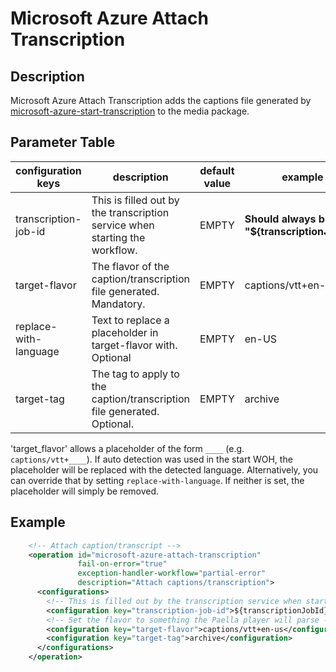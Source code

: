 # Microsoft Azure Attach Transcription

## Description

Microsoft Azure Attach Transcription adds the captions file generated by [microsoft-azure-start-transcription](../workflowoperationhandlers/microsoft-azure-start-transcription-woh.md) to the media package.

## Parameter Table

|configuration keys|description|default value|example|
|------------------|-------|-----------|-------------|
|transcription-job-id|This is filled out by the transcription service when starting the workflow.|EMPTY|**Should always be "${transcriptionJobId}"**|
|target-flavor|The flavor of the caption/transcription file generated. Mandatory.|EMPTY|captions/vtt+en-US|
|replace-with-language|Text to replace a placeholder in target-flavor with. Optional|EMPTY|en-US|
|target-tag|The tag to apply to the caption/transcription file generated. Optional.|EMPTY|archive|

'target_flavor' allows a placeholder of the form `____` (e.g. `captions/vtt+____`). If auto detection was used in the
start WOH, the placeholder will be replaced with the detected language. Alternatively, you can override that by 
setting `replace-with-language`. If neither is set, the placeholder will simply be removed.

## Example

```xml
    <!-- Attach caption/transcript -->
    <operation id="microsoft-azure-attach-transcription"
               fail-on-error="true"
               exception-handler-workflow="partial-error"
               description="Attach captions/transcription">
      <configurations>
        <!-- This is filled out by the transcription service when starting this workflow -->
        <configuration key="transcription-job-id">${transcriptionJobId}</configuration>
        <!-- Set the flavor to something the Paella player will parse -->
        <configuration key="target-flavor">captions/vtt+en-us</configuration>
        <configuration key="target-tag">archive</configuration>
      </configurations>
    </operation>
```